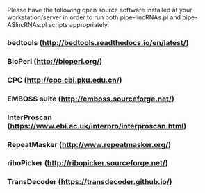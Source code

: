 Please have the following open source software installed at your workstation/server in order to
run both pipe-lincRNAs.pl and pipe-ASlncRNAs.pl scripts appropriately.

### bedtools (http://bedtools.readthedocs.io/en/latest/)
### BioPerl (http://bioperl.org/)
### CPC (http://cpc.cbi.pku.edu.cn/)
### EMBOSS suite (http://emboss.sourceforge.net/)
### InterProscan (https://www.ebi.ac.uk/interpro/interproscan.html)
### RepeatMasker (http://www.repeatmasker.org/)
### riboPicker (http://ribopicker.sourceforge.net/)
### TransDecoder (https://transdecoder.github.io/)
